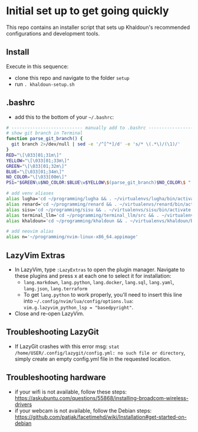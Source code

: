 # Initial set up to get going quickly

This repo contains an installer script that sets up Khaldoun's
recommended configurations and development tools.

## Install

Execute in this sequence:

- clone this repo and navigate to the folder `setup`
- run `. khaldoun-setup.sh`

## .bashrc

- add this to the bottom of your `~/.bashrc`:

```bash
# --------------------------- manually add to .bashrc --------------------------------
# show git branch in Terminal
function parse_git_branch() {
  git branch 2>/dev/null | sed -e '/^[^*]/d' -e 's/* \(.*\)/(\1)/'
}
RED="\[\033[01;31m\]"
YELLOW="\[\033[01;33m\]"
GREEN="\[\033[01;32m\]"
BLUE="\[\033[01;34m\]"
NO_COLOR="\[\033[00m\]"
PS1="$GREEN\u$NO_COLOR:$BLUE\w$YELLOW\$(parse_git_branch)$NO_COLOR\$ "

# add venv aliases
alias lugha='cd ~/programming/lugha && . ~/virtualenvs/lugha/bin/activate'
alias renard='cd ~/programming/renard && . ~/virtualenvs/renard/bin/activate'
alias sisu='cd ~/programming/sisu && . ~/virtualenvs/sisu/bin/activate'
alias terminal_llm='cd ~/programming/terminal_llm/src && . ~/virtualenvs/terminal_llm/bin/activate && python chat.py'
alias khaldoun='cd ~/programming/khaldoun && . ~/virtualenvs/khaldoun/bin/activate'

# add neovim alias
alias n='~/programming/nvim-linux-x86_64.appimage'
```

## LazyVim Extras

- In LazyVim, type `:LazyExtras` to open the plugin manager.
  Navigate to these plugins and press x at each one to select it for installation:
  - `lang.markdown`, `lang.python`, `lang.docker`,
    `lang.sql`, `lang.yaml`, `lang.json`, `lang.terraform`  
  - To get `lang.python` to work properly, you'll need to insert this line
    into `~/.config/nvim/lua/config/options.lua`: `vim.g.lazyvim_python_lsp = "basedpyright"`.
- Close and re-open LazyVim.

## Troubleshooting LazyGit

- If LazyGit crashes with this error msg: 
  `stat /home/USER/.config/lazygit/config.yml: no such file or directory`, 
  simply create an empty config.yml file in the requested location.

## Troubleshooting hardware

- if your wifi is not available, follow these steps:
  <https://askubuntu.com/questions/55868/installing-broadcom-wireless-drivers>
- if your webcam is not available, follow the Debian steps:
  <https://github.com/patjak/facetimehd/wiki/Installation#get-started-on-debian>
